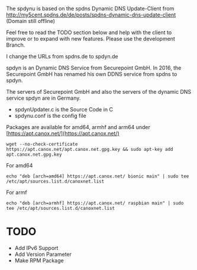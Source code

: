 The spdynu is based on the spdns Dynamic DNS Update-Client from http://my5cent.spdns.de/de/posts/spdns-dynamic-dns-update-client (Domain still offline)

Feel free to read the TODO section below and help with the client to improve or to expand with 
new features. Please use the development Branch.

I change the URLs from spdns.de to spdyn.de

spdyn is an Dynamic DNS Service from Securepoint GmbH. In 2016, the Securepoint GmbH has renamed his own DDNS service from spdns to spdyn.

The servers of Securepoint GmbH and also the servers of the dynamic DNS service spdyn are in Germany.

 - spdynUpdater.c is the Source Code in C
 - spdynu.conf is the config file

Packages are available for amd64, armhf and arm64 under [https://apt.canox.net/](https://apt.canox.net/)
```
wget --no-check-certificate https://apt.canox.net/apt.canox.net.gpg.key && sudo apt-key add apt.canox.net.gpg.key
```
For amd64
```
echo "deb [arch=amd64] https://apt.canox.net/ bionic main" | sudo tee /etc/apt/sources.list.d/canoxnet.list
```
For armf
```
echo "deb [arch=armhf] https://apt.canox.net/ raspbian main" | sudo tee /etc/apt/sources.list.d/canoxnet.list
```
# TODO

- Add IPv6 Support
- Add Version Parameter
- Make RPM Package